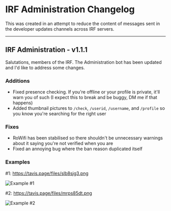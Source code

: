 # IRF Administration Changelog
This was created in an attempt to reduce the content of messages sent in the developer updates channels across IRF servers.

---

## IRF Administration - v1.1.1
Salutations, members of the IRF. The Administration bot has been updated and I'd like to address some changes.

### Additions
- Fixed presence checking. If you're offline or your profile is private, it'll warn you of such (I expect this to break and be buggy, DM me if that happens)
- Added thumbnail pictures to `/check`, `/userid`, `/username`, and `/profile` so you know you're searching for the right user

### Fixes
- RoWifi has been stabilised so there shouldn't be unnecessary warnings about it saying you're not verified when you are
- Fixed an annoying bug where the ban reason duplicated itself

### Examples

#1: https://tavis.page/files/slb8sjg3.png

![Example #1](https://tavis.page/files/slb8sjg3.png)

#2: https://tavis.page/files/mrps85dt.png

![Example #2](https://tavis.page/files/mrps85dt.png)
